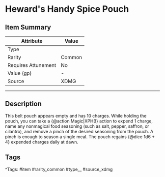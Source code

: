 # Heward's Handy Spice Pouch

## Item Summary

| Attribute            | Value                        |
|----------------------|------------------------------|
| Type                 |   |
| Rarity               | Common             |
| Requires Attunement  | No                |
| Value (gp)           | -    |
| Source               | XDMG |

---

## Description

This belt pouch appears empty and has 10 charges. While holding the pouch, you can take a {@action Magic|XPHB} action to expend 1 charge, name any nonmagical food seasoning (such as salt, pepper, saffron, or cilantro), and remove a pinch of the desired seasoning from the pouch. A pinch is enough to season a single meal. The pouch regains {@dice 1d6 + 4} expended charges daily at dawn.

## Tags

^Tags: #item #rarity_common #type__ #source_xdmg